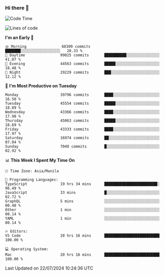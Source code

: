 ### Hi there 👋

<!--START_SECTION:waka-->
![Code Time](http://img.shields.io/badge/Code%20Time-5%2C386%20hrs%2019%20mins-blue)

![Lines of code](https://img.shields.io/badge/From%20Hello%20World%20I%27ve%20Written-113.2%20million%20lines%20of%20code-blue)

**I'm an Early 🐤** 

```text
🌞 Morning                68309 commits       ███████░░░░░░░░░░░░░░░░░░   28.33 % 
🌆 Daytime                99025 commits       ██████████░░░░░░░░░░░░░░░   41.07 % 
🌃 Evening                44563 commits       █████░░░░░░░░░░░░░░░░░░░░   18.48 % 
🌙 Night                  29229 commits       ███░░░░░░░░░░░░░░░░░░░░░░   12.12 % 
```
📅 **I'm Most Productive on Tuesday** 

```text
Monday                   39796 commits       ████░░░░░░░░░░░░░░░░░░░░░   16.50 % 
Tuesday                  45554 commits       █████░░░░░░░░░░░░░░░░░░░░   18.89 % 
Wednesday                43366 commits       ████░░░░░░░░░░░░░░░░░░░░░   17.98 % 
Thursday                 45063 commits       █████░░░░░░░░░░░░░░░░░░░░   18.69 % 
Friday                   43333 commits       ████░░░░░░░░░░░░░░░░░░░░░   17.97 % 
Saturday                 16974 commits       ██░░░░░░░░░░░░░░░░░░░░░░░   07.04 % 
Sunday                   7040 commits        █░░░░░░░░░░░░░░░░░░░░░░░░   02.92 % 
```


📊 **This Week I Spent My Time On** 

```text
🕑︎ Time Zone: Asia/Manila

💬 Programming Languages: 
TypeScript               19 hrs 34 mins      ████████████████████████░   96.49 % 
JavaScript               33 mins             █░░░░░░░░░░░░░░░░░░░░░░░░   02.72 % 
GraphQL                  5 mins              ░░░░░░░░░░░░░░░░░░░░░░░░░   00.48 % 
Other                    1 min               ░░░░░░░░░░░░░░░░░░░░░░░░░   00.14 % 
YAML                     1 min               ░░░░░░░░░░░░░░░░░░░░░░░░░   00.14 % 

🔥 Editors: 
VS Code                  20 hrs 16 mins      █████████████████████████   100.00 % 

💻 Operating System: 
Mac                      20 hrs 16 mins      █████████████████████████   100.00 % 
```


 Last Updated on 22/07/2024 10:24:36 UTC
<!--END_SECTION:waka-->


<!--
**rad182/rad182** is a ✨ _special_ ✨ repository because its `README.md` (this file) appears on your GitHub profile.

Here are some ideas to get you started:

- 🔭 I’m currently working on ...
- 🌱 I’m currently learning ...
- 👯 I’m looking to collaborate on ...
- 🤔 I’m looking for help with ...
- 💬 Ask me about ...
- 📫 How to reach me: ...
- 😄 Pronouns: ...
- ⚡ Fun fact: ...
-->
